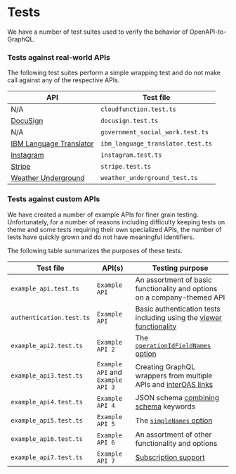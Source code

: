 # Tests

We have a number of test suites used to verify the behavior of OpenAPI-to-GraphQL.

### Tests against real-world APIs

The following test suites perform a simple wrapping test and do not make call against any of the respective APIs.

| API | Test file |
|---|---|
| N/A | `cloudfunction.test.ts` |
| [DocuSign](https://www.docusign.com/) | `docusign.test.ts` | 
| N/A | `government_social_work.test.ts` | 
| [IBM Language Translator](https://www.ibm.com/watson/services/language-translator/) | `ibm_language_translator.test.ts` | 
| [Instagram](https://www.instagram.com/) | `instagram.test.ts` |
| [Stripe](https://stripe.com/) | `stripe.test.ts` | 
| [Weather Underground](https://www.wunderground.com/) | `weather_underground_test.ts` |

### Tests against custom APIs

We have created a number of example APIs for finer grain testing. Unfortunately, for a number of reasons including difficulty keeping tests on theme and some tests requiring their own specialized APIs, the number of tests have quickly grown and do not have meaningful identifiers. 

The following table summarizes the purposes of these tests. 

| Test file | API(s) | Testing purpose |
|---|---|---|
| `example_api.test.ts` | `Example API` | An assortment of basic functionality and options on a company-themed API |
| `authentication.test.ts` | `Example API` | Basic authentication tests including using the [viewer functionality](https://github.com/IBM/openapi-to-graphql/blob/master/packages/openapi-to-graphql/README.md#authentication) |
| `example_api2.test.ts` | `Example API 2` | The [`operationIdFieldNames` option](https://github.com/IBM/openapi-to-graphql/blob/master/packages/openapi-to-graphql/README.md#options) |
| `example_api3.test.ts` | `Example API` and `Example API 3` | Creating GraphQL wrappers from multiple APIs and [interOAS links](https://github.com/IBM/openapi-to-graphql/blob/master/packages/openapi-to-graphql/README.md#nested-objects) |
| `example_api4.test.ts` | `Example API 4` | JSON schema [combining schema](https://json-schema.org/understanding-json-schema/reference/combining.html) keywords |
| `example_api5.test.ts` | `Example API 5` | The [`simpleNames` option](https://github.com/IBM/openapi-to-graphql/blob/master/packages/openapi-to-graphql/README.md#options) |
| `example_api6.test.ts` | `Example API 6` | An assortment of other functionality and options |
| `example_api7.test.ts` | `Example API 7` | [Subscription support](../docs/subscriptions.md) |
